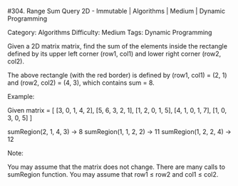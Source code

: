 #304. Range Sum Query 2D - Immutable | Algorithms | Medium | Dynamic Programming

Category: Algorithms
Difficulty: Medium
Tags: Dynamic Programming

Given a 2D matrix matrix, find the sum of the elements inside the rectangle defined by its upper left corner (row1, col1) and lower right corner (row2, col2).



The above rectangle (with the red border) is defined by (row1, col1) = (2, 1) and (row2, col2) = (4, 3), which contains sum = 8.


Example:

Given matrix = [
  [3, 0, 1, 4, 2],
  [5, 6, 3, 2, 1],
  [1, 2, 0, 1, 5],
  [4, 1, 0, 1, 7],
  [1, 0, 3, 0, 5]
]

sumRegion(2, 1, 4, 3) -> 8
sumRegion(1, 1, 2, 2) -> 11
sumRegion(1, 2, 2, 4) -> 12



Note:

You may assume that the matrix does not change.
There are many calls to sumRegion function.
You may assume that row1 ≤ row2 and col1 ≤ col2.


